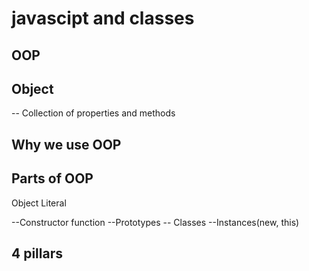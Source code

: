 # javascipt and classes

## OOP

## Object 
-- Collection of properties and methods

## Why we use OOP

## Parts of OOP
Object Literal

--Constructor function
--Prototypes
-- Classes
--Instances(new, this)


## 4 pillars